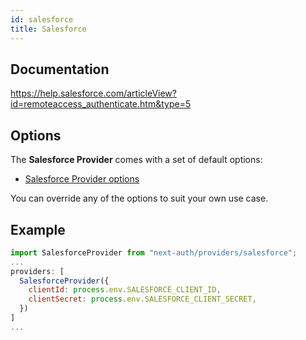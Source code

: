 ```yaml
---
id: salesforce
title: Salesforce
---
```


## Documentation

https://help.salesforce.com/articleView?id=remoteaccess_authenticate.htm&type=5

## Options

The **Salesforce Provider** comes with a set of default options:

- [Salesforce Provider options](https://github.com/nextauthjs/next-auth/blob/v4/packages/next-auth/src/providers/salesforce.ts)

You can override any of the options to suit your own use case.

## Example

```js
import SalesforceProvider from "next-auth/providers/salesforce";
...
providers: [
  SalesforceProvider({
    clientId: process.env.SALESFORCE_CLIENT_ID,
    clientSecret: process.env.SALESFORCE_CLIENT_SECRET,
  })
]
...
```
